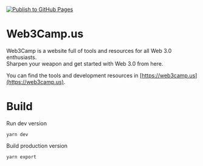 [![Publish to GitHub Pages](https://github.com/Web3-Camp/Web3-Camp.github.io/actions/workflows/main.yml/badge.svg)](https://github.com/Web3-Camp/Web3-Camp.github.io/actions/workflows/main.yml)

# Web3Camp.us

Web3Camp is a website full of tools and resources for all Web 3.0 enthusiasts.  
Sharpen your weapon and get started with Web 3.0 from here.  

You can find the tools and development resources in [https://web3camp.us](https://web3camp.us).


# Build

Run dev version
```
yarn dev
```


Build production version
```
yarn export
```